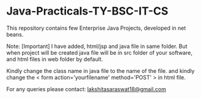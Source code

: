 # Java-Practicals-TY-BSC-IT-CS
This repository contains few Enterprise Java Projects, developed in net beans.

Note: [Important]
I have added, html/jsp and java file in same folder. But when project will be created java file will be in src folder of your software, and html files in web folder by default.

Kindly change the class name in java file to the name of the file.
and kindly change the  < form action='yourfilename' method='POST' > in html file.

For any queries please contact: lakshitasaraswat18@gmail.com
